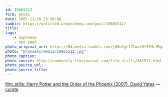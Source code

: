 ```yaml
---
id: 19865512
form: photo
date: 2007-11-20 23:30:00
tumblr: https://untitled.urbansheep.com/post/19865512/
title:
tags:
    - картинки
    - про кино
photo_original_url: https://64.media.tumblr.com/jH8nCgt1J1war0l51Mc1Rgxe_640.jpg
photo: "@/assets/media/19865512.jpg"
photo_caption:
photo_source: http://community.livejournal.com/film_stills/861511.html
photo_source_url:
photo_source_title:
---
```


<p><a href="http://community.livejournal.com/film_stills/861511.html">film_stills: Harry Potter and the Order of the Phoenix (2007), David Yates</a> — <a href="http://curate.tumblr.com/">curate</a></p>
